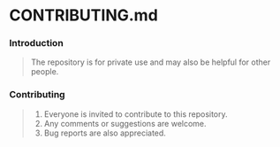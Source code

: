 # CONTRIBUTING.md

### Introduction

> The repository is for private use and may also be helpful for other people.

### Contributing

> 1. Everyone is invited to contribute to this repository.
> 2. Any comments or suggestions are welcome.
> 3. Bug reports are also appreciated. 
